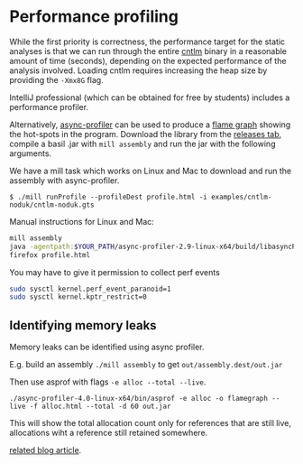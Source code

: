 # Performance profiling

While the first priority is correctness, the performance target for the static 
analyses is that we can run through the entire 
[cntlm](https://github.com/versat/cntlm) binary in a reasonable amount of time 
(seconds), depending on the expected performance of the analysis involved. 
Loading cntlm requires increasing the heap size by providing the `-Xmx8G` flag.

IntelliJ professional (which can be obtained for free by students) includes a performance profiler.

Alternatively, [async-profiler](https://github.com/async-profiler/async-profiler) can be used to produce a 
[flame graph](https://brendangregg.com/flamegraphs.html) showing the hot-spots in the program. Download the library from 
the [releases tab](https://github.com/async-profiler/async-profiler/releases), compile a basil .jar with `mill assembly` and run the jar with the following arguments.

We have a mill task which works on Linux and Mac to download and run the assembly with async-profiler.

```
$ ./mill runProfile --profileDest profile.html -i examples/cntlm-noduk/cntlm-noduk.gts
```

Manual instructions for Linux and Mac:


```sh
mill assembly
java -agentpath:$YOUR_PATH/async-profiler-2.9-linux-x64/build/libasyncProfiler.so=start,event=cpu,file=profile.html -Xmx8G -jar out/assembly.dest/out.jar -i examples/cntlm-new/cntlm-noduk.gts -r examples/cntlm-noduk/cntlm-noduk.relf;
firefox profile.html
```

You may have to give it permission to collect perf events

```sh
sudo sysctl kernel.perf_event_paranoid=1
sudo sysctl kernel.kptr_restrict=0
```

## Identifying memory leaks

Memory leaks can be identified using async profiler.

E.g. build an assembly `./mill assembly` to get `out/assembly.dest/out.jar`

Then use asprof with flags `-e alloc --total --live`.

```
./async-profiler-4.0-linux-x64/bin/asprof -e alloc -o flamegraph --live -f alloc.html --total -d 60 out.jar
```

This will show the total allocation count only for references that are still live, allocations wiht a reference still retained 
somewhere.

[related blog article](https://web.archive.org/web/20240228031308/https://krzysztofslusarski.github.io/2022/11/27/async-live.html).

